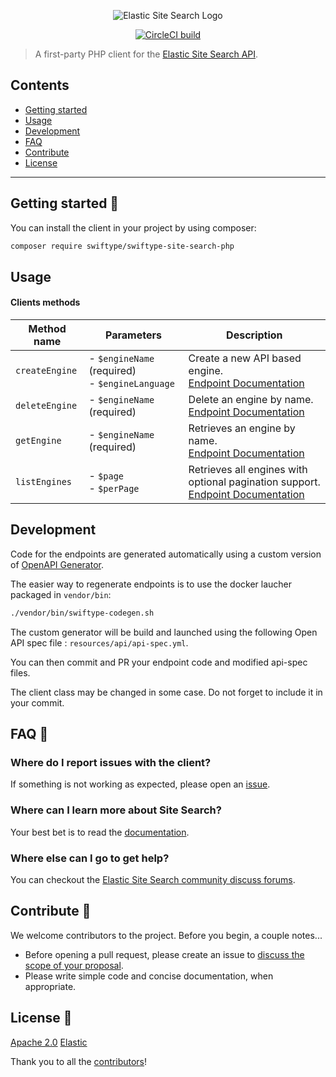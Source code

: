 <p align="center"><img src="https://github.com/swiftype/swiftype-site-search-php/blob/master/logo-site-search.png?raw=true" alt="Elastic Site Search Logo"></p>

<p align="center"><a href="https://circleci.com/gh/swiftype/swiftype-site-search-php"><img src="https://circleci.com/gh/swiftype/swiftype-site-search-php.svg" alt="CircleCI build"></a></p>

> A first-party PHP client for the [Elastic Site Search API](https://swiftype.com/documentation/site-search/overview).

## Contents

+ [Getting started](#getting-started-)
+ [Usage](#usage)
+ [Development](#development)
+ [FAQ](#faq-)
+ [Contribute](#contribute-)
+ [License](#license-)

***

## Getting started 🐣

You can install the client in your project by using composer:

```bash
composer require swiftype/swiftype-site-search-php
```
## Usage


#### Clients methods

Method name |Parameters| Description
------------|----------|------------
`createEngine` | - `$engineName` (required) <br /> - `$engineLanguage` | Create a new API based engine.<br />[Endpoint Documentation](https://swiftype.com/documentation/site-search/engines#create)
`deleteEngine` | - `$engineName` (required)  | Delete an engine by name.<br />[Endpoint Documentation](https://swiftype.com/documentation/app-search/api/engines#delete)
`getEngine` | - `$engineName` (required)  | Retrieves an engine by name.<br />[Endpoint Documentation](https://swiftype.com/documentation/site-search/engines#one-engine)
`listEngines` | - `$page`<br /> - `$perPage` | Retrieves all engines with optional pagination support.<br />[Endpoint Documentation](https://swiftype.com/documentation/site-search/engines#list)


## Development

Code for the endpoints are generated automatically using a custom version of [OpenAPI Generator](https://github.com/openapitools/openapi-generator).

The easier way to regenerate endpoints is to use the docker laucher packaged in `vendor/bin`:

```bash
./vendor/bin/swiftype-codegen.sh
```

The custom generator will be build and launched using the following Open API spec file : `resources/api/api-spec.yml`.

You can then commit and PR your endpoint code and modified api-spec files.

The client class may be changed in some case. Do not forget to include it in your commit.

## FAQ 🔮

### Where do I report issues with the client?

If something is not working as expected, please open an [issue](https://github.com/swiftype/swiftype-site-search-php/issues/new).

### Where can I learn more about Site Search?

Your best bet is to read the [documentation](https://swiftype.com/documentation/site-search).

### Where else can I go to get help?

You can checkout the [Elastic Site Search community discuss forums](https://discuss.elastic.co/c/site-search).

## Contribute 🚀

We welcome contributors to the project. Before you begin, a couple notes...

+ Before opening a pull request, please create an issue to [discuss the scope of your proposal](https://github.com/swiftype/swiftype-site-search-php/issues).
+ Please write simple code and concise documentation, when appropriate.

## License 📗

[Apache 2.0](https://github.com/swiftype/swiftype-site-search-php/blob/master/LICENSE) [Elastic](https://github.com/elastic)

Thank you to all the [contributors](https://github.com/swiftype/swiftype-site-search-php/graphs/contributors)!
